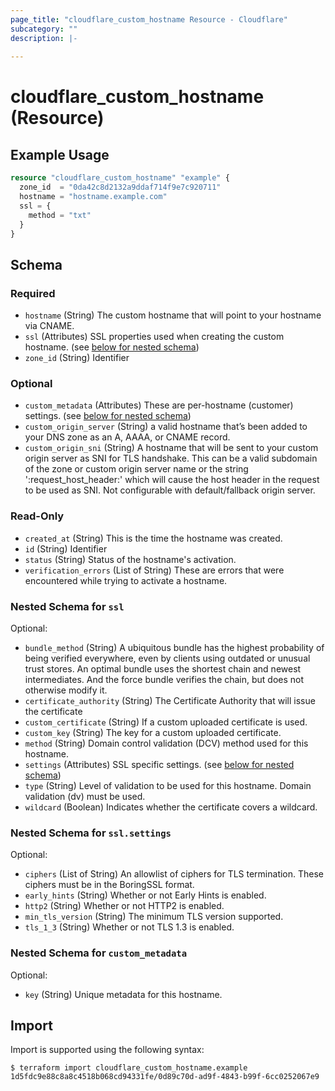 ```yaml
---
page_title: "cloudflare_custom_hostname Resource - Cloudflare"
subcategory: ""
description: |-
  
---
```


# cloudflare_custom_hostname (Resource)



## Example Usage

```terraform
resource "cloudflare_custom_hostname" "example" {
  zone_id  = "0da42c8d2132a9ddaf714f9e7c920711"
  hostname = "hostname.example.com"
  ssl = {
    method = "txt"
  }
}
```
<!-- schema generated by tfplugindocs -->
## Schema

### Required

- `hostname` (String) The custom hostname that will point to your hostname via CNAME.
- `ssl` (Attributes) SSL properties used when creating the custom hostname. (see [below for nested schema](#nestedatt--ssl))
- `zone_id` (String) Identifier

### Optional

- `custom_metadata` (Attributes) These are per-hostname (customer) settings. (see [below for nested schema](#nestedatt--custom_metadata))
- `custom_origin_server` (String) a valid hostname that’s been added to your DNS zone as an A, AAAA, or CNAME record.
- `custom_origin_sni` (String) A hostname that will be sent to your custom origin server as SNI for TLS handshake. This can be a valid subdomain of the zone or custom origin server name or the string ':request_host_header:' which will cause the host header in the request to be used as SNI. Not configurable with default/fallback origin server.

### Read-Only

- `created_at` (String) This is the time the hostname was created.
- `id` (String) Identifier
- `status` (String) Status of the hostname's activation.
- `verification_errors` (List of String) These are errors that were encountered while trying to activate a hostname.

<a id="nestedatt--ssl"></a>
### Nested Schema for `ssl`

Optional:

- `bundle_method` (String) A ubiquitous bundle has the highest probability of being verified everywhere, even by clients using outdated or unusual trust stores. An optimal bundle uses the shortest chain and newest intermediates. And the force bundle verifies the chain, but does not otherwise modify it.
- `certificate_authority` (String) The Certificate Authority that will issue the certificate
- `custom_certificate` (String) If a custom uploaded certificate is used.
- `custom_key` (String) The key for a custom uploaded certificate.
- `method` (String) Domain control validation (DCV) method used for this hostname.
- `settings` (Attributes) SSL specific settings. (see [below for nested schema](#nestedatt--ssl--settings))
- `type` (String) Level of validation to be used for this hostname. Domain validation (dv) must be used.
- `wildcard` (Boolean) Indicates whether the certificate covers a wildcard.

<a id="nestedatt--ssl--settings"></a>
### Nested Schema for `ssl.settings`

Optional:

- `ciphers` (List of String) An allowlist of ciphers for TLS termination. These ciphers must be in the BoringSSL format.
- `early_hints` (String) Whether or not Early Hints is enabled.
- `http2` (String) Whether or not HTTP2 is enabled.
- `min_tls_version` (String) The minimum TLS version supported.
- `tls_1_3` (String) Whether or not TLS 1.3 is enabled.



<a id="nestedatt--custom_metadata"></a>
### Nested Schema for `custom_metadata`

Optional:

- `key` (String) Unique metadata for this hostname.

## Import

Import is supported using the following syntax:

```shell
$ terraform import cloudflare_custom_hostname.example 1d5fdc9e88c8a8c4518b068cd94331fe/0d89c70d-ad9f-4843-b99f-6cc0252067e9
```
